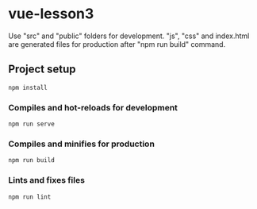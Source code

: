 # vue-lesson3

Use "src" and "public" folders for development.
"js", "css" and index.html are generated files 
for production after "npm run build" command.  

## Project setup
```
npm install
```

### Compiles and hot-reloads for development
```
npm run serve
```

### Compiles and minifies for production
```
npm run build
```

### Lints and fixes files
```
npm run lint
```
